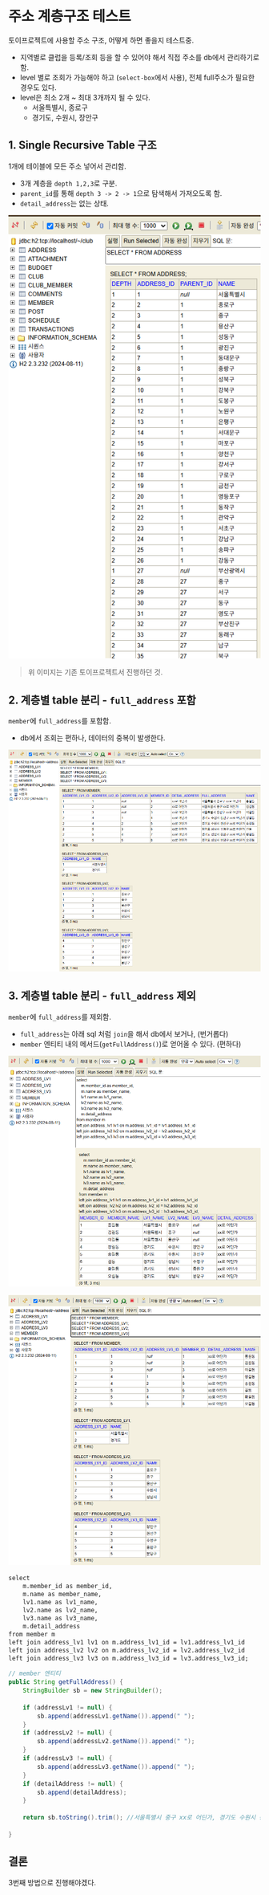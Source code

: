 # 주소 계층구조 테스트

토이프로젝트에 사용할 주소 구조, 어떻게 하면 좋을지 테스트중.

- 지역별로 클럽을 등록/조회 등을 할 수 있어야 해서 직접 주소를 db에서 관리하기로 함.
- level 별로 조회가 가능해야 하고 (`select-box`에서 사용), 전체 full주소가 필요한 경우도 있다.
- level은 최소 2개 ~ 최대 3개까지 될 수 있다.
  - 서울특별시, 종로구
  - 경기도, 수원시, 장안구

## 1. Single Recursive Table 구조

1개에 테이블에 모든 주소 넣어서 관리함.

- 3개 계층을 `depth 1,2,3`로 구분.
- `parent_id`를 통해 `depth 3 -> 2 -> 1`으로 탐색해서 가져오도록 함.
- `detail_address`는 없는 상태.

![result1](result/result1.png)

> 위 이미지는 기존 토이프로젝트서 진행하던 것.

## 2. 계층별 table 분리 - `full_address` 포함

`member`에 `full_address`를 포함함.

- db에서 조회는 편하나, 데이터의 중복이 발생한다.

![result2](result/result2.png)

## 3. 계층별 table 분리 - `full_address` 제외

`member`에 `full_address`를 제외함.

- `full_address`는 아래 sql 처럼 `join`을 해서 db에서 보거나, (번거롭다)
- `member` 엔티티 내의 메서드(`getFullAddress()`)로 얻어올 수 있다. (편하다)


![result3](result/result3.png)

![result3](result/result3_2.png)

```
select 
    m.member_id as member_id,
    m.name as member_name,
    lv1.name as lv1_name,
    lv2.name as lv2_name,
    lv3.name as lv3_name,
    m.detail_address
from member m
left join address_lv1 lv1 on m.address_lv1_id = lv1.address_lv1_id
left join address_lv2 lv2 on m.address_lv2_id = lv2.address_lv2_id
left join address_lv3 lv3 on m.address_lv3_id = lv3.address_lv3_id;
```

```java
// member 엔티티
public String getFullAddress() {
    StringBuilder sb = new StringBuilder();

    if (addressLv1 != null) {
        sb.append(addressLv1.getName()).append(" ");
    }
    if (addressLv2 != null) {
        sb.append(addressLv2.getName()).append(" ");
    }
    if (addressLv3 != null) {
        sb.append(addressLv3.getName()).append(" ");
    }
    if (detailAddress != null) {
        sb.append(detailAddress);
    }

    return sb.toString().trim(); //서울특별시 중구 xx로 어딘가, 경기도 수원시 장안구 xx로 어딘가
    
}
```

## 결론

3번째 방법으로 진행해야겠다.